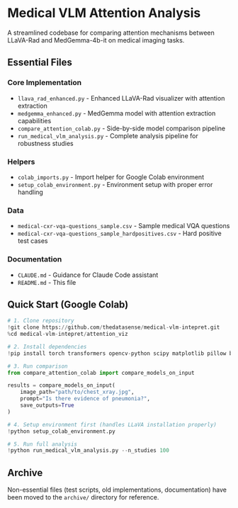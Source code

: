 # Medical VLM Attention Analysis

A streamlined codebase for comparing attention mechanisms between LLaVA-Rad and MedGemma-4b-it on medical imaging tasks.

## Essential Files

### Core Implementation
- `llava_rad_enhanced.py` - Enhanced LLaVA-Rad visualizer with attention extraction
- `medgemma_enhanced.py` - MedGemma model with attention extraction capabilities
- `compare_attention_colab.py` - Side-by-side model comparison pipeline
- `run_medical_vlm_analysis.py` - Complete analysis pipeline for robustness studies

### Helpers
- `colab_imports.py` - Import helper for Google Colab environment
- `setup_colab_environment.py` - Environment setup with proper error handling

### Data
- `medical-cxr-vqa-questions_sample.csv` - Sample medical VQA questions
- `medical-cxr-vqa-questions_sample_hardpositives.csv` - Hard positive test cases

### Documentation
- `CLAUDE.md` - Guidance for Claude Code assistant
- `README.md` - This file

## Quick Start (Google Colab)

```python
# 1. Clone repository
!git clone https://github.com/thedatasense/medical-vlm-intepret.git
%cd medical-vlm-intepret/attention_viz

# 2. Install dependencies
!pip install torch transformers opencv-python scipy matplotlib pillow bitsandbytes

# 3. Run comparison
from compare_attention_colab import compare_models_on_input

results = compare_models_on_input(
    image_path="path/to/chest_xray.jpg",
    prompt="Is there evidence of pneumonia?",
    save_outputs=True
)

# 4. Setup environment first (handles LLaVA installation properly)
!python setup_colab_environment.py

# 5. Run full analysis
!python run_medical_vlm_analysis.py --n_studies 100
```

## Archive

Non-essential files (test scripts, old implementations, documentation) have been moved to the `archive/` directory for reference.